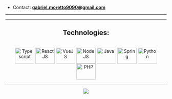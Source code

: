- Contact: **gabriel.moretto9090@gmail.com**




<hr></hr>
<hr></hr>
<div align = "center">
  <h2 aling = "center">Technologies: </h2>
  <div display = "inline-block"><br>
    <img align = "center" alt = "Typescript" width = "60" height = "50" src="https://cdn.jsdelivr.net/gh/devicons/devicon/icons/typescript/typescript-original.svg" />
    <img align = "center" alt = "ReactJS" width = "60" height = "50" src="https://cdn.jsdelivr.net/gh/devicons/devicon/icons/react/react-original.svg" />
    <img align = "center" alt = "VueJS" width = "60" height = "50" src="https://cdn.jsdelivr.net/gh/devicons/devicon/icons/vuejs/vuejs-original.svg" />
    <img align = "center" alt = "NodeJS" width = "60" height = "50" src="https://cdn.jsdelivr.net/gh/devicons/devicon/icons/nodejs/nodejs-original.svg" />
    <img align = "center" alt = "Java" width = "60" height = "50" src="https://cdn.jsdelivr.net/gh/devicons/devicon/icons/java/java-plain.svg" />
    <img align = "center" alt = "Spring" width = "60" height = "50" src="https://cdn.jsdelivr.net/gh/devicons/devicon/icons/spring/spring-original.svg" />
    <img align = "center" alt = "Python" width = "60" height = "50" src="https://cdn.jsdelivr.net/gh/devicons/devicon/icons/python/python-original.svg" />
    <img align = "center" alt = "PHP" width = "60" height = "50" src="https://cdn.jsdelivr.net/gh/devicons/devicon/icons/php/php-original.svg" />

  </div>
</div>
<hr></hr>
<div align="center">
  <a href="https://www.codewars.com/users/shizu90" target="_blank">
     <img src="https://www.codewars.com/users/gabriel9090/badges/small"/>
  </a>  
</div>



          
                
          
          
          
          
